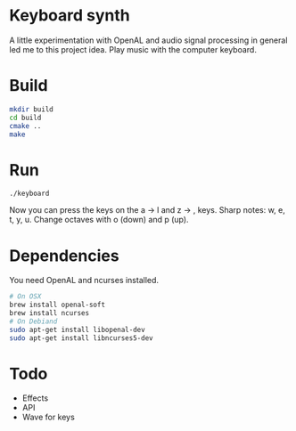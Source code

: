 # Keyboard synth

A little experimentation with OpenAL and audio signal processing in general led me to this
project idea. Play music with the computer keyboard.


# Build

```bash
mkdir build
cd build
cmake ..
make
```

# Run 

```
./keyboard
```

Now you can press the keys on the a -> l and z -> , keys. Sharp notes: w, e, t, y, u. 
Change octaves with o (down) and p (up).

# Dependencies

You need OpenAL and ncurses installed.

```bash
# On OSX
brew install openal-soft
brew install ncurses
# On Debiand
sudo apt-get install libopenal-dev
sudo apt-get install libncurses5-dev
```

# Todo

- Effects
- API
- Wave for keys
